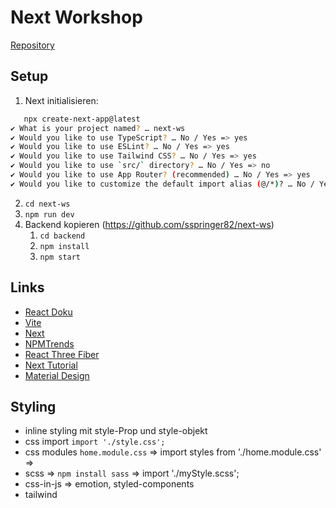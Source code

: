 # Next Workshop

[Repository](https://github.com/sspringer82/next-ws)

## Setup
1. Next initialisieren:

```bash
   npx create-next-app@latest
✔ What is your project named? … next-ws
✔ Would you like to use TypeScript? … No / Yes => yes
✔ Would you like to use ESLint? … No / Yes => yes
✔ Would you like to use Tailwind CSS? … No / Yes => yes
✔ Would you like to use `src/` directory? … No / Yes => no
✔ Would you like to use App Router? (recommended) … No / Yes => yes
✔ Would you like to customize the default import alias (@/*)? … No / Yes => no
```
  2. `cd next-ws`
  3. `npm run dev`
1. Backend kopieren (https://github.com/sspringer82/next-ws)
   1. `cd backend`
   2. `npm install`
   3. `npm start`

## Links
- [React Doku](https://react.dev/learn)
- [Vite](https://vitejs.dev/)
- [Next](https://nextjs.org/)
- [NPMTrends](https://npmtrends.com/)
- [React Three Fiber](https://docs.pmnd.rs/react-three-fiber/getting-started/introduction)
- [Next Tutorial](https://nextjs.org/learn)
- [Material Design](https://m3.material.io/)

## Styling
- inline styling mit style-Prop und style-objekt
- css import `import './style.css';`
- css modules `home.module.css` => import styles from './home.module.css' => <div classname={styles.myDiv}>
- scss => `npm install sass` => import './myStyle.scss';
- css-in-js => emotion, styled-components
- tailwind